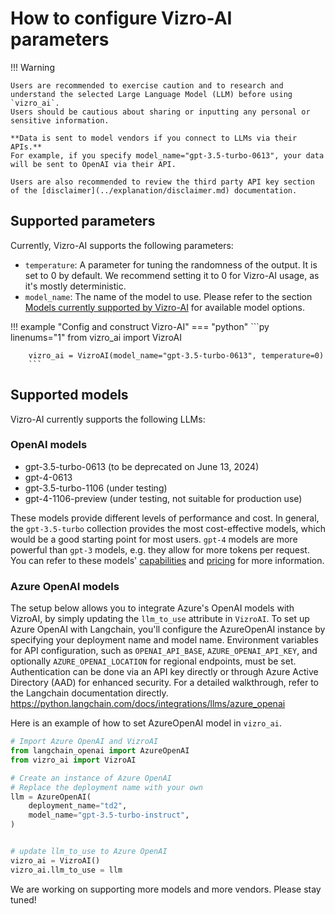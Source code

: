 # How to configure Vizro-AI parameters

!!! Warning

    Users are recommended to exercise caution and to research and understand the selected Large Language Model (LLM) before using `vizro_ai`.
    Users should be cautious about sharing or inputting any personal or sensitive information.

    **Data is sent to model vendors if you connect to LLMs via their APIs.**
    For example, if you specify model_name="gpt-3.5-turbo-0613", your data will be sent to OpenAI via their API.

    Users are also recommended to review the third party API key section of the [disclaimer](../explanation/disclaimer.md) documentation.

## Supported parameters
Currently, Vizro-AI supports the following parameters:

- `temperature`: A parameter for tuning the randomness of the output. It is set to 0 by
  default. We recommend setting it to 0 for Vizro-AI usage, as it's mostly
  deterministic.
- `model_name`: The name of the model to use. Please refer to the section
  [Models currently supported by Vizro-AI](#supported-models) for available
  model options.

!!! example "Config and construct Vizro-AI"
    === "python"
        ```py linenums="1"
        from vizro_ai import VizroAI

        vizro_ai = VizroAI(model_name="gpt-3.5-turbo-0613", temperature=0)
        ```



## Supported models
Vizro-AI currently supports the following LLMs:

### OpenAI models

- gpt-3.5-turbo-0613 (to be deprecated on June 13, 2024)
- gpt-4-0613
- gpt-3.5-turbo-1106 (under testing)
- gpt-4-1106-preview (under testing, not suitable for production use)

These models provide different levels of performance and
cost. In general, the `gpt-3.5-turbo` collection provides the most cost-effective models,
which would be a good starting point for most users. `gpt-4` models are more powerful than `gpt-3` models, e.g. they allow for more tokens per request. You can refer to these models' [capabilities](https://platform.openai.com/docs/models/overview)
and [pricing](https://openai.com/pricing) for more information.

### Azure OpenAI models

The setup below allows you to integrate Azure's OpenAI models with VizroAI, by simply updating the `llm_to_use` attribute in `VizroAI`.
To set up Azure OpenAI with Langchain, you'll configure the AzureOpenAI instance by specifying your deployment name and model name. 
Environment variables for API configuration, such as `OPENAI_API_BASE`, `AZURE_OPENAI_API_KEY`, and optionally `AZURE_OPENAI_LOCATION` for regional endpoints, must be set. 
Authentication can be done via an API key directly or through Azure Active Directory (AAD) for enhanced security. 
For a detailed walkthrough, refer to the Langchain documentation directly.
https://python.langchain.com/docs/integrations/llms/azure_openai

Here is an example of how to set AzureOpenAI model in `vizro_ai`.
```py
# Import Azure OpenAI and VizroAI
from langchain_openai import AzureOpenAI
from vizro_ai import VizroAI

# Create an instance of Azure OpenAI
# Replace the deployment name with your own
llm = AzureOpenAI(
    deployment_name="td2",
    model_name="gpt-3.5-turbo-instruct",
)


# update llm_to_use to Azure OpenAI
vizro_ai = VizroAI()
vizro_ai.llm_to_use = llm
```

We are working on supporting more models and more vendors. Please stay tuned!
